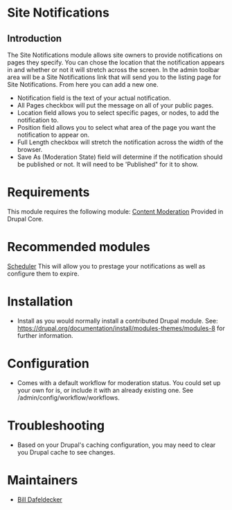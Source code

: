 # Site Notifications 
## Introduction
The Site Notifications module allows site owners to provide notifications on pages they specify. You can chose the location that the notification appears in and whether or not it will stretch across the screen. In the admin toolbar area will be a Site Notifications link that will send you to the listing page for Site Notifications. From here you can add a new one.
  - Notification field is the text of your actual notification.
  - All Pages checkbox will put the message on all of your public pages.
  - Location field allows you to select specific pages, or nodes, to add the notification to.
  - Position field allows you to select what area of the page you want the notification to appear on.
  - Full Length checkbox will stretch the notification across the width of the browser.
  - Save As (Moderation State) field will determine if the notification should be published or not. It will need to be 'Published" for it to show.
# Requirements
This module requires the following module: 
[Content Moderation](https://www.drupal.org/docs/8/core/modules/content-moderation/overview) Provided in Drupal Core.
# Recommended modules
[Scheduler](https://www.drupal.org/project/scheduler) This will allow you to prestage your notifications as well as configure them to expire.
# Installation
* Install as you would normally install a contributed Drupal module. See:
     https://drupal.org/documentation/install/modules-themes/modules-8
     for further information.

# Configuration
* Comes with a default workflow for moderation status. You could set up your own for is, or include it with an already existing one. See /admin/config/workflow/workflows. 

# Troubleshooting
* Based on your Drupal's caching configuration, you may need to clear you Drupal cache to see changes.
# Maintainers
- [Bill Dafeldecker](https://www.drupal.org/u/billdaff)